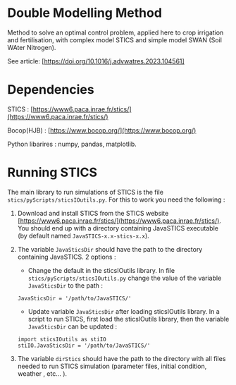 # Double Modelling Method 
Method to solve an optimal control problem, applied here to crop irrigation and fertilisation, with complex model STICS and simple model SWAN (Soil WAter Nitrogen).

See article: [https://doi.org/10.1016/j.advwatres.2023.104561]

# Dependencies
STICS : [https://www6.paca.inrae.fr/stics/](https://www6.paca.inrae.fr/stics/)

Bocop(HJB) :  [https://www.bocop.org/](https://www.bocop.org/)

Python libarires : numpy, pandas, matplotlib.


# Running STICS
The main library to run simulations of STICS is the file ```stics/pyScripts/sticsIOutils.py```. 
For this to work you need the following :

1. Download and install STICS from the STICS website [https://www6.paca.inrae.fr/stics/](https://www6.paca.inrae.fr/stics/). You should end up with a directory containing JavaSTICS executable (by default named ```JavaSTICS-x.x-stics-x.x```).  

2. The variable ```JavaSticsDir``` should have the path to the directory containing JavaSTICS. 2 options :

   - Change the default in the sticsIOutils library. In file ```stics/pyScripts/sticsIOutils.py``` change the value of the variable ```JavaSticsDir``` to the path :
   ```
   JavaSticsDir = '/path/to/JavaSTICS/'
   ```

   - Update variable ```JavaSticsDir``` after loading sticsIOutils library. In a script to run STICS, first load the sticsIOutils library, then the variable ```JavaSticsDir``` can be updated :  
   ```
   import sticsIOutils as stiIO
   stiIO.JavaSticsDir = '/path/to/JavaSTICS/'
   ```

3. The variable ```dirStics``` should have the path to the directory with all files needed to run STICS simulation (parameter files, initial condition, weather , etc... ).
